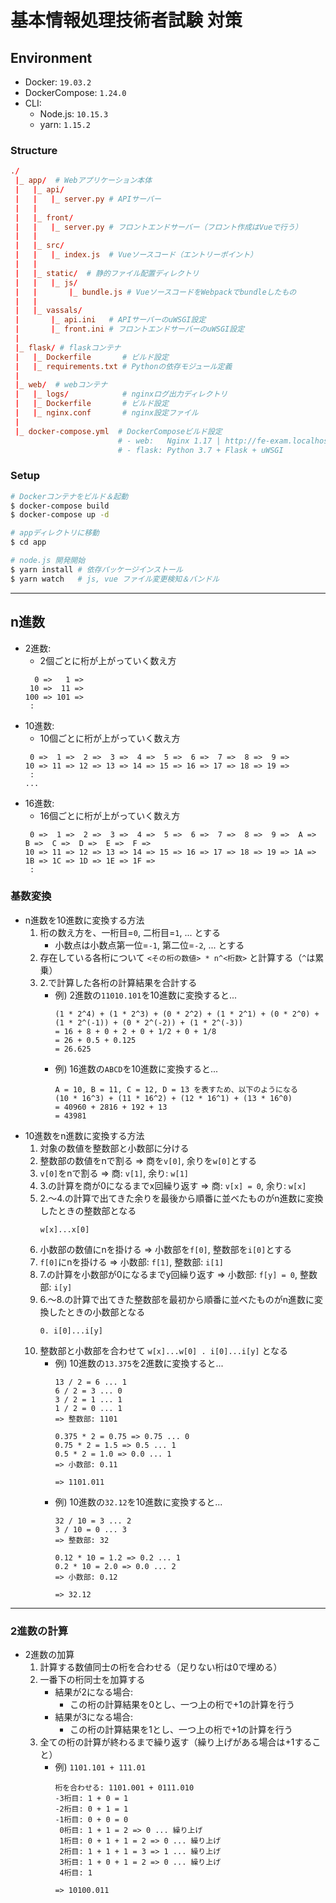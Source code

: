 # 基本情報処理技術者試験 対策

## Environment

- Docker: `19.03.2`
- DockerCompose: `1.24.0`
- CLI:
    - Node.js: `10.15.3`
    - yarn: `1.15.2`

### Structure
```conf
./
 |_ app/  # Webアプリケーション本体
 |   |_ api/
 |   |   |_ server.py # APIサーバー
 |   |
 |   |_ front/
 |   |   |_ server.py # フロントエンドサーバー（フロント作成はVueで行う）
 |   |
 |   |_ src/
 |   |   |_ index.js  # Vueソースコード（エントリーポイント）
 |   |
 |   |_ static/  # 静的ファイル配置ディレクトリ
 |   |   |_ js/
 |   |       |_ bundle.js # VueソースコードをWebpackでbundleしたもの
 |   |
 |   |_ vassals/
 |       |_ api.ini   # APIサーバーのuWSGI設定
 |       |_ front.ini # フロントエンドサーバーのuWSGI設定
 |
 |_ flask/ # flaskコンテナ
 |   |_ Dockerfile       # ビルド設定
 |   |_ requirements.txt # Pythonの依存モジュール定義
 |
 |_ web/  # webコンテナ
 |   |_ logs/            # nginxログ出力ディレクトリ
 |   |_ Dockerfile       # ビルド設定
 |   |_ nginx.conf       # nginx設定ファイル
 |
 |_ docker-compose.yml  # DockerComposeビルド設定
                        # - web:   Nginx 1.17 | http://fe-exam.localhost
                        # - flask: Python 3.7 + Flask + uWSGI
```

### Setup
```bash
# Dockerコンテナをビルド＆起動
$ docker-compose build
$ docker-compose up -d

# appディレクトリに移動
$ cd app

# node.js 開発開始
$ yarn install # 依存パッケージインストール
$ yarn watch   # js, vue ファイル変更検知＆バンドル
```

***

## n進数

- 2進数:
    - 2個ごとに桁が上がっていく数え方
    ```
      0 =>   1 =>
     10 =>  11 =>
    100 => 101 =>
     : 
    ```
- 10進数:
    - 10個ごとに桁が上がっていく数え方
    ```
     0 =>  1 =>  2 =>  3 =>  4 =>  5 =>  6 =>  7 =>  8 =>  9 =>
    10 => 11 => 12 => 13 => 14 => 15 => 16 => 17 => 18 => 19 =>
     :
    ...
    ```
- 16進数:
    - 16個ごとに桁が上がっていく数え方
    ```
     0 =>  1 =>  2 =>  3 =>  4 =>  5 =>  6 =>  7 =>  8 =>  9 =>  A =>  B =>  C =>  D =>  E =>  F =>
    10 => 11 => 12 => 13 => 14 => 15 => 16 => 17 => 18 => 19 => 1A => 1B => 1C => 1D => 1E => 1F =>
     :
    ```

### 基数変換
- n進数を10進数に変換する方法
    1. 桁の数え方を、一桁目=`0`, 二桁目=`1`, ... とする
        - 小数点は小数点第一位=`-1`, 第二位=`-2`, ... とする
    2. 存在している各桁について `<その桁の数値> * n^<桁数>` と計算する（`^`は累乗）
    3. 2.で計算した各桁の計算結果を合計する
        - 例) 2進数の`11010.101`を10進数に変換すると...
            ```
            (1 * 2^4) + (1 * 2^3) + (0 * 2^2) + (1 * 2^1) + (0 * 2^0) + (1 * 2^(-1)) + (0 * 2^(-2)) + (1 * 2^(-3))
            = 16 + 8 + 0 + 2 + 0 + 1/2 + 0 + 1/8
            = 26 + 0.5 + 0.125
            = 26.625
            ```
        - 例) 16進数の`ABCD`を10進数に変換すると...
            ```
            A = 10, B = 11, C = 12, D = 13 を表すため、以下のようになる
            (10 * 16^3) + (11 * 16^2) + (12 * 16^1) + (13 * 16^0)
            = 40960 + 2816 + 192 + 13
            = 43981
            ```
- 10進数をn進数に変換する方法
    1. 対象の数値を整数部と小数部に分ける
    2. 整数部の数値をnで割る => 商を`v[0]`, 余りを`w[0]`とする
    3. `v[0]`をnで割る => 商: `v[1]`, 余り: `w[1]`
    4. 3.の計算を商が0になるまでx回繰り返す => 商: `v[x] = 0`, 余り: `w[x]`
    5. 2.〜4.の計算で出てきた余りを最後から順番に並べたものがn進数に変換したときの整数部となる
        ```
        w[x]...x[0]
        ```
    6. 小数部の数値にnを掛ける => 小数部を`f[0]`, 整数部を`i[0]`とする
    7. `f[0]`にnを掛ける => 小数部: `f[1]`, 整数部: `i[1]`
    8. 7.の計算を小数部が0になるまでy回繰り返す => 小数部: `f[y] = 0`, 整数部: `i[y]`
    9. 6.〜8.の計算で出てきた整数部を最初から順番に並べたものがn進数に変換したときの小数部となる
        ```
        0. i[0]...i[y]
        ```
    10. 整数部と小数部を合わせて `w[x]...w[0] . i[0]...i[y]` となる
        - 例) 10進数の`13.375`を2進数に変換すると...
            ```
            13 / 2 = 6 ... 1
            6 / 2 = 3 ... 0
            3 / 2 = 1 ... 1
            1 / 2 = 0 ... 1
            => 整数部: 1101

            0.375 * 2 = 0.75 => 0.75 ... 0
            0.75 * 2 = 1.5 => 0.5 ... 1
            0.5 * 2 = 1.0 => 0.0 ... 1
            => 小数部: 0.11

            => 1101.011
            ```
        - 例) 10進数の`32.12`を10進数に変換すると...
            ```
            32 / 10 = 3 ... 2
            3 / 10 = 0 ... 3
            => 整数部: 32

            0.12 * 10 = 1.2 => 0.2 ... 1
            0.2 * 10 = 2.0 => 0.0 ... 2
            => 小数部: 0.12

            => 32.12
            ```

---

### 2進数の計算
- 2進数の加算
    1. 計算する数値同士の桁を合わせる（足りない桁は0で埋める）
    2. 一番下の桁同士を加算する
        - 結果が2になる場合:
            - この桁の計算結果を0とし、一つ上の桁で+1の計算を行う
        - 結果が3になる場合:
            - この桁の計算結果を1とし、一つ上の桁で+1の計算を行う
    3. 全ての桁の計算が終わるまで繰り返す（繰り上げがある場合は+1すること）
        - 例) `1101.101 + 111.01`
            ```
            桁を合わせる: 1101.001 + 0111.010
            -3桁目: 1 + 0 = 1
            -2桁目: 0 + 1 = 1
            -1桁目: 0 + 0 = 0
             0桁目: 1 + 1 = 2 => 0 ... 繰り上げ
             1桁目: 0 + 1 + 1 = 2 => 0 ... 繰り上げ
             2桁目: 1 + 1 + 1 = 3 => 1 ... 繰り上げ
             3桁目: 1 + 0 + 1 = 2 => 0 ... 繰り上げ
             4桁目: 1
            
            => 10100.011
            ```
